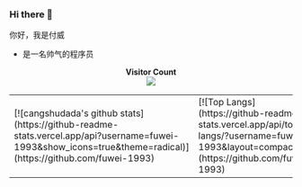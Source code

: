 ### Hi there 👋

你好，我是付威

- 是一名帅气的程序员

<p align="center"> 
  <span style="font-weight: 700">Visitor Count</span>
  <br>
  <img src="https://profile-counter.glitch.me/fuwei-993/count.svg" />
</p>
<table>
  <tr>
  <td>
    [![cangshudada's github stats](https://github-readme-stats.vercel.app/api?username=fuwei-1993&show_icons=true&theme=radical)](https://github.com/fuwei-1993)
  </td>
  <td>
    [![Top Langs](https://github-readme-stats.vercel.app/api/top-langs/?username=fuwei-1993&layout=compact)](https://github.com/fuwei-1993)   </td>
  </tr>
</table>



